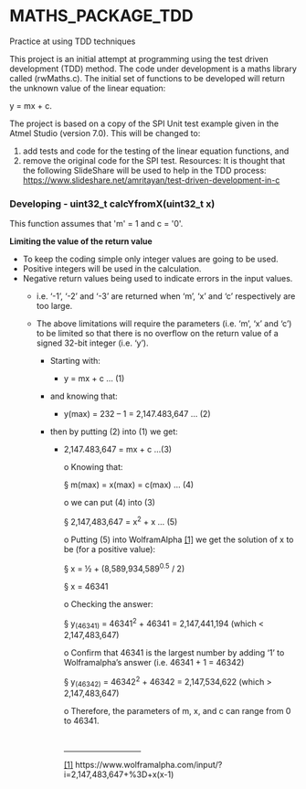 # MATHS_PACKAGE_TDD
Practice at using TDD techniques

This project is an initial attempt at programming using the test driven development (TDD) method.
The code under development is a maths library called (rwMaths.c). The initial set of functions to be developed will return the unknown value of the linear equation:

y = mx + c.

The project is based on a copy of the SPI Unit test example given in the Atmel Studio (version 7.0). This will be changed to:
1.	add tests and code for the testing of the linear equation functions, and
2.	remove the original code for the SPI test.
Resources: It is thought that the following SlideShare will be used to help in the TDD process: https://www.slideshare.net/amritayan/test-driven-development-in-c

<h3>Developing - uint32_t calcYfromX(uint32_t x)</h3>

This function assumes that 'm' = 1 and c = '0'.

<p>
    <strong>Limiting the value of the return value</strong>
</p>
<ul>
    <li>To keep the coding simple only integer values are going to be used.</li>
    <li>Positive integers will be used in the calculation.</li>
    <li>Negative return values being used to indicate errors in the input values.</li>
    <ul>
      <li>i.e. ‘-1’, ‘-2’ and ‘-3’ are returned when ‘m’, ‘x’ and ‘c’ respectively
    are too large.</li>
    </ul>
<ul>
    <li>The above limitations will require the parameters (i.e. ‘m’, ‘x’ and ‘c’)
    to be limited so that there is no overflow on the return value of a signed
    32-bit integer (i.e. ‘y’).</li>
    <ul>
      <li>Starting with:</li>
      <ul>
        <li>y = mx + c … (1)</li>
      </ul>
    </ul>
    <ul>
      <li>and knowing that:</li>
      <ul>
        <li>y(max) = 232 – 1 = 2,147.483,647 … (2)</li>
      </ul>
    </ul>
    <ul>
      <li>then by putting (2) into (1) we get:</li>
      <ul>
        <li>2,147.483,647 = mx + c …(3)
</p>
<p>
    o Knowing that:
</p>
<p>
    § m(max) = x(max) = c(max) … (4)
</p>
<p>
    o we can put (4) into (3)
</p>
<p>
    § 2,147,483,647 = x<sup>2</sup> + x … (5)
</p>
<p>
o Putting (5) into WolframAlpha    <a href="#_ftn1" name="_ftnref1" title="">[1]</a> we get the solution of x
    to be (for a positive value):
</p>
<p>
    § x = ½ + (8,589,934,589<sup>0.5</sup> / 2)
</p>
<p>
    § x = 46341
</p>
<p>
    o Checking the answer:
</p>
<p>
    § y<sub>(46341)</sub> = 46341<sup>2</sup> + 46341 = 2,147,441,194 (which
    &lt; 2,147,483,647)
</p>
<p>
    o Confirm that 46341 is the largest number by adding ‘1’ to Wolframalpha’s
    answer (i.e. 46341 + 1 = 46342)
</p>
<p>
    § y<sub>(46342)</sub> = 46342<sup>2</sup> + 46342 = 2,147,534,622 (which
    &gt; 2,147,483,647)
</p>
<p>
    o Therefore, the parameters of m, x, and c can range from 0 to 46341.
</p>
<div>
    <br clear="all"/>
    <hr align="left" width="33%" size="1"/>
    <div id="ftn1">
        <p>
            <a href="#_ftnref1" name="_ftn1" title="">[1]</a>
            https://www.wolframalpha.com/input/?i=2,147,483,647+%3D+x(x-1)
        </p>
    </div>
</div>
